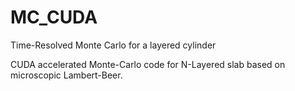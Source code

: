 # MC_CUDA
Time-Resolved Monte Carlo for a layered cylinder

CUDA accelerated Monte-Carlo code for N-Layered slab based on microscopic Lambert-Beer.
